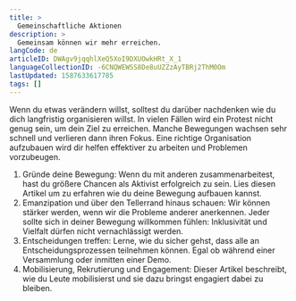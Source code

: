 ```yaml
---
title: >
  Gemeinschaftliche Aktionen
description: >
  Gemeinsam können wir mehr erreichen.
langCode: de
articleID: DWAgv9jqqhlXeQ5XoI9DXUOwkHRt_X_1
languageCollectionID: -6CNQWEWSS8De8uUZZzAyTBRj2ThM0Om
lastUpdated: 1587633617785
tags: []
---
```


Wenn du etwas verändern willst, solltest du darüber nachdenken wie du dich langfristig organisieren willst. In vielen Fällen wird ein Protest nicht genug sein, um dein Ziel zu erreichen. Manche Bewegungen wachsen sehr schnell und verlieren dann ihren Fokus. Eine richtige Organisation aufzubauen wird dir helfen effektiver zu arbeiten und Problemen vorzubeugen.

1.  Gründe deine Bewegung: Wenn du mit anderen zusammenarbeitest, hast du größere Chancen als Aktivist erfolgreich zu sein. Lies diesen Artikel um zu erfahren wie du deine Bewegung aufbauen kannst.
2.  Emanzipation und über den Tellerrand hinaus schauen: Wir können stärker werden, wenn wir die Probleme anderer anerkennen. Jeder sollte sich in deiner Bewegung willkommen fühlen: Inklusivität und Vielfalt dürfen nicht vernachlässigt werden.
3.  Entscheidungen treffen: Lerne, wie du sicher gehst, dass alle an Entscheidungsprozessen teilnehmen können. Egal ob während einer Versammlung oder inmitten einer Demo.
4.  Mobilisierung, Rekrutierung und Engagement: Dieser Artikel beschreibt, wie du Leute mobilisierst und sie dazu bringst engagiert dabei zu bleiben.